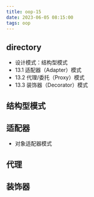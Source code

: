 ```yaml
---
title: oop-15
date: 2023-06-05 08:15:00
tags: oop
---
```


## directory

- 设计模式：结构型模式
- 13.1 适配器（Adapter）模式
- 13.2 代理/委托（Proxy）模式
- 13.3 装饰器（Decorator）模式

## 结构型模式

## 适配器

- 对象适配器模式

## 代理

## 装饰器